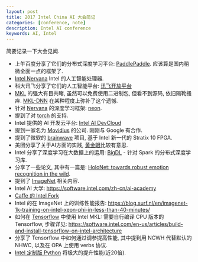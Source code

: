 ```yaml
---
layout: post
title: 2017 Intel China AI 大会简记
categories: [conference, note]
description: Intel AI conference
keywords: AI, Intel
---
```


简要记录一下大会见闻.

- 上午百度分享了它们的分布式深度学习平台: [PaddlePaddle](http://www.paddlepaddle.org/). 应该算是国内稍微全面一点的框架了.
- [Intel Nervana](https://www.intelnervana.com/) Intel 的人工智能处理器.
- 科大讯飞分享了它们的人工智能平台: [讯飞开放平台](http://www.xfyun.cn/)
- [MKL](https://software.intel.com/en-us/mkl) 的强大有目共睹, 虽然可以免费使用二进制包, 但看不到源码, 依旧隔靴搔痒. [MKL-DNN](https://01.org/mkl-dnn) 在某种程度上弥补了这个遗憾.
- 针对 [Nervana](https://www.intelnervana.com/) 的深度学习框架: [neon](https://github.com/NervanaSystems/neon).
- 提到了对 [torch](http://torch.ch/) 的支持.
- Intel 提供的 AI 开发云平台: [Intel AI DevCloud](https://software.intel.com/en-us/ai-academy/tools/devcloud)
- 提到一家名为 [Movidius](https://www.movidius.com/) 的公司. 刚刚与 Google 有合作.
- 提到了微软的 [brainwave](https://www.microsoft.com/en-us/research/blog/microsoft-unveils-project-brainwave/) 项目, 基于 Intel 新一代的 Stratix 10 FPGA.
- 美团分享了关于AI方面的实践, [黄金眼](http://hjy.meituan.com/)比较有意思.
- Intel 分享了深度学习在大数据上的运用: [BigDL](https://github.com/intel-analytics/BigDL) - 针对 Spark 的分布式深度学习库.
- 分享了一些论文, 其中有一篇是: [HoloNet: towards robust emotion recognition in the wild](https://dl.acm.org/citation.cfm?id=2993148.2997639).
- 提到了 [ImageNet](http://www.image-net.org/) 相关内容.
- Intel AI 大学: <https://software.intel.com/zh-cn/ai-academy>
- [Caffe 的 Intel Fork](https://github.com/intel/caffe)
- Intel 的在 ImageNet 上的训练性能报告: <https://blog.surf.nl/en/imagenet-1k-training-on-intel-xeon-phi-in-less-than-40-minutes/>
- 如何在 [Tensorflow](https://www.tensorflow.org/) 中使用 Intel MKL: 需要自行编译 CPU 版本的 Tensorflow, 步骤详见: <https://software.intel.com/en-us/articles/build-and-install-tensorflow-on-intel-architecture>
- 分享了 Tensorflow 中如何通过调参提高性能, 其中提到用 NCWH 代替默认的 NHWC, 以及在 OPA 上使用 verbs 协议.
- [Intel 定制版 Python](https://software.intel.com/en-us/distribution-for-python) 将极大的提升性能(近20倍).